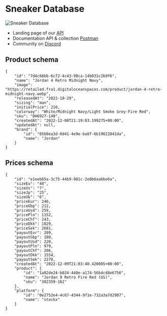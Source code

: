 # Sneaker Database

![Sneaker Database](https://uploads-ssl.webflow.com/616f2956e7186acb32973338/6388c6d14f68dc766c6ab740_Business%20Home%20SVG.svg)

- Landing page of our [API](https://www.retailed.io/business-suite)
- Documentation API & collection [Postman](https://documenter.getpostman.com/view/9159115/2s8YzQVib9#5b2fb91c-9818-424b-954b-565a5eaa6d09) 
- Community on [Discord](http://discord.retailed.io)

## Product schema
```
{
    "id": "7d4c66bb-6cf2-4c43-98ca-14b031c2b9f6",
    "name": "Jordan 4 Retro Midnight Navy",
    "image": "https://retailed.fra1.digitaloceanspaces.com/product/jordan-4-retro-midnight-navy.webp",
    "releasedAt": "2022-10-29",
    "sizing": "man",
    "initialPrice": 210,
    "colorway": "White/Midnight Navy/Light Smoke Grey-Fire Red",
    "sku": "DH6927-140",
    "createdAt": "2022-12-08T21:19:03.199275+00:00",
    "updatedAt": null,
    "brand": {
        "id": "8560ea3d-0d41-4e9e-ba8f-6b19022841da",
        "name": "Jordan"
    }
}
```

## Prices schema
```
{
    "id": "e1eeb65a-3c75-44b9-981c-2e0b6aabbe6a",
    "sizeEu": "40",
    "sizeUs": "7",
    "sizeJp": "25",
    "sizeUk": "6",
    "priceEur": 246,
    "priceGbp": 212,
    "priceUsd": 259,
    "pricePln": 1152,
    "priceChf": 243,
    "priceDkk": 1829,
    "priceSek": 2681,
    "payoutEur": 209,
    "payoutGbp": 180,
    "payoutUsd": 220,
    "payoutPln": 979,
    "payoutChf": 206,
    "payoutDkk": 1554,
    "payoutSek": 2278,
    "createdAt": "2022-12-09T21:03:40.420085+00:00",
    "product": {
        "id": "1a02de24-b024-440e-a174-56b4cd8e6756",
        "name": "Jordan 9 Retro Fire Red (GS)",
        "sku": "302359-162"
    },
    "platform": {
        "id": "0e2752e4-4c67-4344-971e-732a3a7d2987",
        "name": "stockx"
    }
}
```
